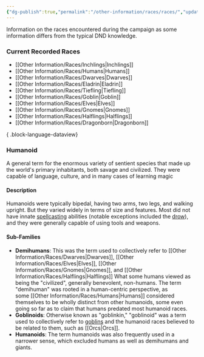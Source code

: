 ```yaml
---
{"dg-publish":true,"permalink":"/other-information/races/races/","updated":"2025-03-01T21:15:51.829+00:00"}
---
```


Information on the races encountered during the campaign as some information differs from the typical DND knowledge.

### Current Recorded Races
- [[Other Information/Races/Inchlings\|Inchlings]]
- [[Other Information/Races/Humans\|Humans]]
- [[Other Information/Races/Dwarves\|Dwarves]]
- [[Other Information/Races/Eladrin\|Eladrin]]
- [[Other Information/Races/Tiefling\|Tiefling]]
- [[Other Information/Races/Goblin\|Goblin]]
- [[Other Information/Races/Elves\|Elves]]
- [[Other Information/Races/Gnomes\|Gnomes]]
- [[Other Information/Races/Halflings\|Halflings]]
- [[Other Information/Races/Dragonborn\|Dragonborn]]

{ .block-language-dataview}
### Humanoid 
A general term for the enormous variety of sentient species that made up the world's primary inhabitants, both savage and civilized. They were capable of language, culture, and in many cases of learning magic

#### Description
Humanoids were typically bipedal, having two arms, two legs, and walking upright. But they varied widely in terms of size and features. Most did not have innate [spellcasting](https://forgottenrealms.fandom.com/wiki/Spellcaster "Spellcaster") abilities (notable exceptions included the [drow](https://forgottenrealms.fandom.com/wiki/Drow "Drow")), and they were generally capable of using tools and weapons.

#### Sub-Families
- **Demihumans**: This was the term used to collectively refer to [[Other Information/Races/Dwarves\|Dwarves]], [[Other Information/Races/Elves\|Elves]], [[Other Information/Races/Gnomes\|Gnomes]], and [[Other Information/Races/Halflings\|Halflings]] What some humans viewed as being the "civilized", generally benevolent, non-humans. The term "demihuman" was rooted in a human-centric perspective, as some [[Other Information/Races/Humans\|Humans]] considered themselves to be wholly distinct from other humanoids, some even going so far as to claim that humans predated most humanoid races.
- **Goblinoids**: Otherwise known as "goblinkin," "goblinoid" was a term used to collectively refer to [goblins](https://forgottenrealms.fandom.com/wiki/Goblin "Goblin") and the humanoid races believed to be related to them, such as [[Orcs\|Orcs]].
- **Humanoids**: The term humanoids was also frequently used in a narrower sense, which excluded humans as well as demihumans and giants.